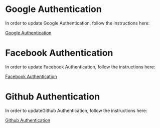 # Google Authentication
In order to update Google Authentication, follow the instructions here:

[Google Authentication](https://firebase.google.com/docs/auth/web/google-signin)

# Facebook Authentication
In order to update Facebook Authentication, follow the instructions here:

[Facebook Authentication](https://firebase.google.com/docs/auth/web/facebook-login)

# Github Authentication
In order to updateGithub Authentication, follow the instructions here:

[Github Authentication](https://firebase.google.com/docs/auth/web/github-auth)
